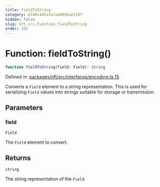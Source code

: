 ```yaml
---
title: fieldToString
category: 6749c4dba3a7a4005bae1197
hidden: false
slug: nft.src.Function.fieldToString
order: 282
---
```


# Function: fieldToString()

```ts
function fieldToString(field: Field): string
```

Defined in: [packages/nft/src/interfaces/encoding.ts:15](https://github.com/zkcloudworker/minatokens-lib/blob/main/packages/nft/src/interfaces/encoding.ts#L15)

Converts a `Field` element to a string representation.
This is used for serializing `Field` values into strings suitable for storage or transmission.

## Parameters

### field

`Field`

The `Field` element to convert.

## Returns

`string`

The string representation of the `Field`.
